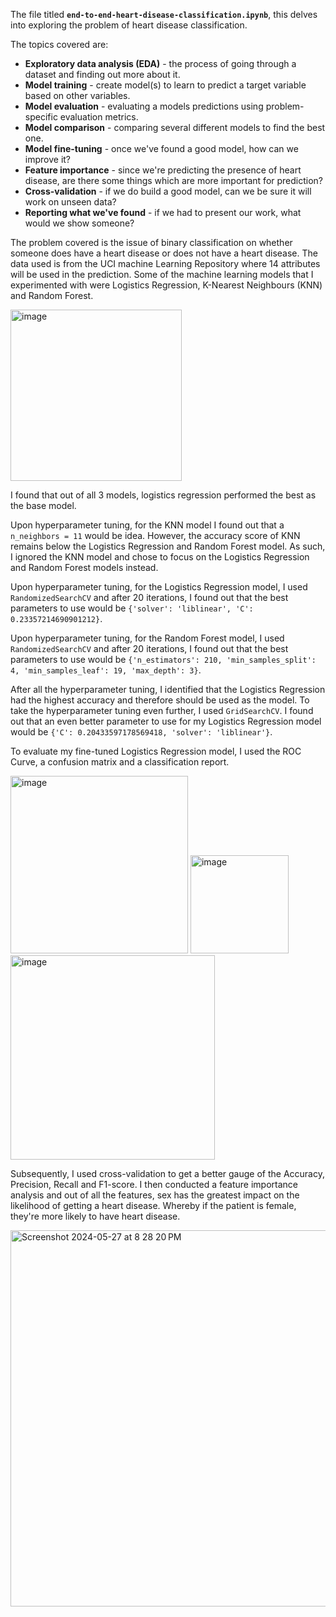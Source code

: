 The file titled **`end-to-end-heart-disease-classification.ipynb`**, this delves into exploring the problem of heart disease classification.

The topics covered are:

-	**Exploratory data analysis (EDA)** - the process of going through a dataset and finding out more about it.
-	**Model training** - create model(s) to learn to predict a target variable based on other variables.
-	**Model evaluation** - evaluating a models predictions using problem-specific evaluation metrics.
-	**Model comparison** - comparing several different models to find the best one.
-	**Model fine-tuning** - once we've found a good model, how can we improve it?
-	**Feature importance** - since we're predicting the presence of heart disease, are there some things which are more important for prediction?
-	**Cross-validation** - if we do build a good model, can we be sure it will work on unseen data?
-	**Reporting what we've found** - if we had to present our work, what would we show someone?

The problem covered is the issue of binary classification on whether someone does have a heart disease or does not have a heart disease. The data used is from the UCI machine Learning Repository where 14 attributes will be used in the prediction. Some of the machine learning models that I experimented with were Logistics Regression, K-Nearest Neighbours (KNN) and Random Forest.

<img width="274" alt="image" src="https://github.com/SGhuman123/Python-Bootcamp-codes-for-Udemy-course/assets/63066897/c1ec4865-17cf-40a1-b666-0edaad949b66">


 
I found that out of all 3 models, logistics regression performed the best as the base model.

Upon hyperparameter tuning, for the KNN model I found out that a `n_neighbors = 11` would be idea. However, the accuracy score of KNN remains below the Logistics Regression and Random Forest model. As such, I ignored the KNN model and chose to focus on the Logistics Regression and Random Forest models instead. 

Upon hyperparameter tuning, for the Logistics Regression model, I used `RandomizedSearchCV` and after 20 iterations, I found out that the best parameters to use would be `{'solver': 'liblinear', 'C': 0.23357214690901212}`.

Upon hyperparameter tuning, for the Random Forest model, I used `RandomizedSearchCV` and after 20 iterations, I found out that the best parameters to use would be `{'n_estimators': 210, 'min_samples_split': 4, 'min_samples_leaf': 19, 'max_depth': 3}`.

After all the hyperparameter tuning, I identified that the Logistics Regression had the highest accuracy and therefore should be used as the model. To take the hyperparameter tuning even further, I used `GridSearchCV`.  I found out that an even better parameter to use for my Logistics Regression model would be `{'C': 0.20433597178569418, 'solver': 'liblinear'}`.

To evaluate my fine-tuned Logistics Regression model, I used the ROC Curve, a confusion matrix and a classification report.

<img width="284" alt="image" src="https://github.com/SGhuman123/Data-Science-Portfolio/assets/63066897/2d6d83d6-3fd7-47c3-b6d5-938bf6375365">

<img width="157" alt="image" src="https://github.com/SGhuman123/Data-Science-Portfolio/assets/63066897/536d1637-cada-4111-8667-90cba5af2241">

<img width="327" alt="image" src="https://github.com/SGhuman123/Data-Science-Portfolio/assets/63066897/8fc51630-1082-42e3-abf4-f6b413ffa0d7">


Subsequently, I used cross-validation to get a better gauge of the Accuracy, Precision, Recall and F1-score. I then conducted a feature importance analysis and out of all the features, sex has the greatest impact on the likelihood of getting a heart disease. Whereby if the patient is female, they're more likely to have heart disease.

<img width="602" alt="Screenshot 2024-05-27 at 8 28 20 PM" src="https://github.com/SGhuman123/Python-Bootcamp-codes-for-Udemy-course/assets/63066897/e338c953-b86d-4731-b4da-58c31376f870">
